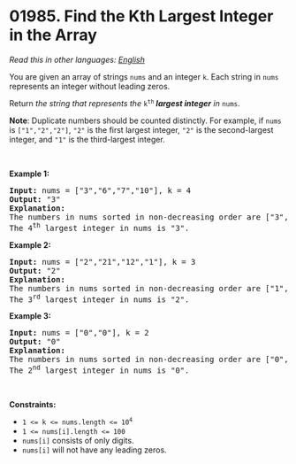 # 01985. Find the Kth Largest Integer in the Array

  _Read this in other languages:_
    [_English_](README.md)

<p>You are given an array of strings <code>nums</code> and an integer <code>k</code>. Each string in <code>nums</code> represents an integer without leading zeros.</p>

<p>Return <em>the string that represents the </em><code>k<sup>th</sup></code><em><strong> largest integer</strong> in </em><code>nums</code>.</p>

<p><strong>Note</strong>: Duplicate numbers should be counted distinctly. For example, if <code>nums</code> is <code>[&quot;1&quot;,&quot;2&quot;,&quot;2&quot;]</code>, <code>&quot;2&quot;</code> is the first largest integer, <code>&quot;2&quot;</code> is the second-largest integer, and <code>&quot;1&quot;</code> is the third-largest integer.</p>

<p>&nbsp;</p>
<p><strong>Example 1:</strong></p>

<pre>
<strong>Input:</strong> nums = [&quot;3&quot;,&quot;6&quot;,&quot;7&quot;,&quot;10&quot;], k = 4
<strong>Output:</strong> &quot;3&quot;
<strong>Explanation:</strong>
The numbers in nums sorted in non-decreasing order are [&quot;3&quot;,&quot;6&quot;,&quot;7&quot;,&quot;10&quot;].
The 4<sup>th</sup> largest integer in nums is &quot;3&quot;.
</pre>

<p><strong>Example 2:</strong></p>

<pre>
<strong>Input:</strong> nums = [&quot;2&quot;,&quot;21&quot;,&quot;12&quot;,&quot;1&quot;], k = 3
<strong>Output:</strong> &quot;2&quot;
<strong>Explanation:</strong>
The numbers in nums sorted in non-decreasing order are [&quot;1&quot;,&quot;2&quot;,&quot;12&quot;,&quot;21&quot;].
The 3<sup>rd</sup> largest integer in nums is &quot;2&quot;.
</pre>

<p><strong>Example 3:</strong></p>

<pre>
<strong>Input:</strong> nums = [&quot;0&quot;,&quot;0&quot;], k = 2
<strong>Output:</strong> &quot;0&quot;
<strong>Explanation:</strong>
The numbers in nums sorted in non-decreasing order are [&quot;0&quot;,&quot;0&quot;].
The 2<sup>nd</sup> largest integer in nums is &quot;0&quot;.
</pre>

<p>&nbsp;</p>
<p><strong>Constraints:</strong></p>

<ul>
	<li><code>1 &lt;= k &lt;= nums.length &lt;= 10<sup>4</sup></code></li>
	<li><code>1 &lt;= nums[i].length &lt;= 100</code></li>
	<li><code>nums[i]</code> consists of only digits.</li>
	<li><code>nums[i]</code> will not have any leading zeros.</li>
</ul>
